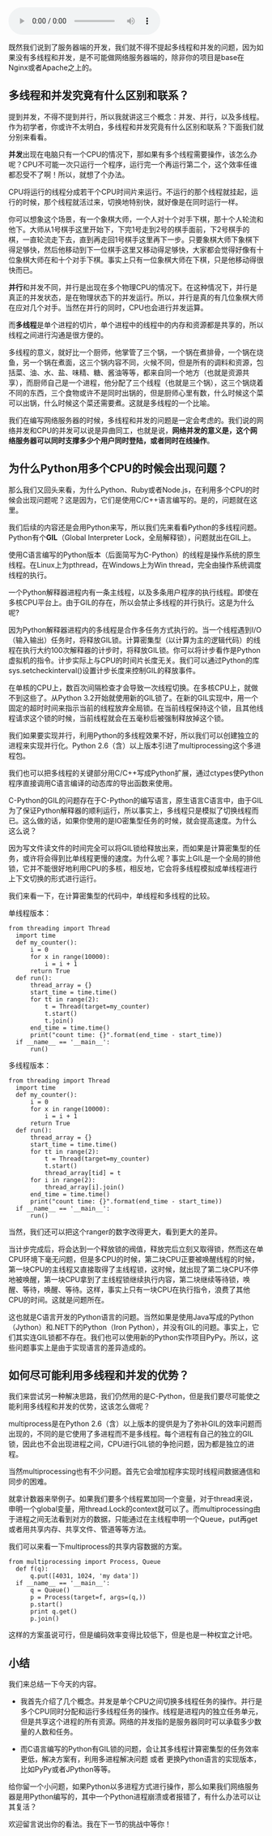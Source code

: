 <audio title="第24讲  _ 不可忽视的多线程及并发问题" src="https://static001.geekbang.org/resource/audio/f0/db/f0ed6005d2e4957c32774f5f3d393edb.mp3" controls="controls"></audio> 
<p>既然我们说到了服务器端的开发，我们就不得不提起多线程和并发的问题，因为如果没有多线程和并发，是不可能做网络服务器端的，除非你的项目是base在Nginx或者Apache之上的。</p><h2>多线程和并发究竟有什么区别和联系？</h2><p>提到并发，不得不提到并行，所以我就讲这三个概念：并发、并行，以及多线程。作为初学者，你或许不太明白，多线程和并发究竟有什么区别和联系？下面我们就分别来看看。</p><p><strong>并发</strong>出现在电脑只有一个CPU的情况下，那如果有多个线程需要操作，该怎么办呢？CPU不可能一次只运行一个程序，运行完一个再运行第二个，这个效率任谁都忍受不了啊！所以，就想了个办法。</p><p>CPU将运行的线程分成若干个CPU时间片来运行。不运行的那个线程就挂起，运行的时候，那个线程就活过来，切换地特别快，就好像是在同时运行一样。</p><p>你可以想象这个场景，有一个象棋大师，一个人对十个对手下棋，那十个人轮流和他下。大师从1号棋手这里开始下，下完1号走到2号的棋手面前，下2号棋手的棋，一直轮流走下去，直到再走回1号棋手这里再下一步。只要象棋大师下象棋下得足够快，然后他移动到下一位棋手这里又移动得足够快，大家都会觉得好像有十位象棋大师在和十个对手下棋。事实上只有一位象棋大师在下棋，只是他移动得很快而已。</p><!-- [[[read_end]]] --><p><strong>并行</strong>和并发不同，并行是出现在多个物理CPU的情况下。在这种情况下，并行是真正的并发状态，是在物理状态下的并发运行。所以，并行是真的有几位象棋大师在应对几个对手。当然在并行的同时，CPU也会进行并发运算。</p><p>而<strong>多线程</strong>是单个进程的切片，单个进程中的线程中的内存和资源都是共享的，所以线程之间进行沟通是很方便的。</p><p>多线程的意义，就好比一个厨师，他掌管了三个锅，一个锅在煮排骨，一个锅在烧鱼，另一个锅在煮面，这三个锅内容不同，火候不同，但是所有的调料和资源，包括菜、油、水、盐、味精、糖、酱油等等，都来自同一个地方（也就是资源共享），而厨师自己是一个进程，他分配了三个线程（也就是三个锅），这三个锅烧着不同的东西，三个食物或许不是同时出锅的，但是厨师心里有数，什么时候这个菜可以出锅，什么时候这个菜还需要煮。这就是多线程的一个比喻。</p><p>我们在编写网络服务器的时候，多线程和并发的问题是一定会考虑的。我们说的网络并发和CPU的并发可以说是异曲同工，也就是说，<strong>网络并发的意义是，这个网络服务器可以同时支撑多少个用户同时登陆，或者同时在线操作</strong>。</p><h2>为什么Python用多个CPU的时候会出现问题？</h2><p>那么我们又回头来看，为什么Python、Ruby或者Node.js，在利用多个CPU的时候会出现问题呢？这是因为，它们是使用C/C++语言编写的。是的，问题就在这里。</p><p>我们后续的内容还是会用Python来写，所以我们先来看看Python的多线程问题。Python有个<strong>GIL</strong>（Global Interpreter Lock，全局解释锁），问题就出在GIL上。</p><p>使用C语言编写的Python版本（后面简写为C-Python）的线程是操作系统的原生线程。在Linux上为pthread，在Windows上为Win thread，完全由操作系统调度线程的执行。</p><p>一个Python解释器进程内有一条主线程，以及多条用户程序的执行线程。即使在多核CPU平台上。由于GIL的存在，所以会禁止多线程的并行执行。这是为什么呢?</p><p>因为Python解释器进程内的多线程是合作多任务方式执行的。当一个线程遇到I/O（输入输出）任务时，将释放GIL锁。计算密集型（以计算为主的逻辑代码）的线程在执行大约100次解释器的计步时，将释放GIL锁。你可以将计步看作是Python虚拟机的指令。计步实际上与CPU的时间片长度无关。我们可以通过Python的库sys.setcheckinterval()设置计步长度来控制GIL的释放事件。</p><p>在单核的CPU上，数百次间隔检查才会导致一次线程切换。在多核CPU上，就做不到这些了。从Python 3.2开始就使用新的GIL锁了。在新的GIL实现中，用一个固定的超时时间来指示当前的线程放弃全局锁。在当前线程保持这个锁，且其他线程请求这个锁的时候，当前线程就会在五毫秒后被强制释放掉这个锁。</p><p>我们如果要实现并行，利用Python的多线程效果不好，所以我们可以创建独立的进程来实现并行化。Python 2.6（含）以上版本引进了multiprocessing这个多进程包。</p><p>我们也可以把多线程的关键部分用C/C++写成Python扩展，通过ctypes使Python程序直接调用C语言编译的动态库的导出函数来使用。</p><p>C-Python的GIL的问题存在于C-Python的编写语言，原生语言C语言中，由于GIL为了保证Python解释器的顺利运行，所以事实上，多线程只是模拟了切换线程而已。这么做的话，如果你使用的是IO密集型任务的时候，就会提高速度。为什么这么说？</p><p>因为写文件读文件的时间完全可以将GIL锁给释放出来，而如果是计算密集型的任务，或许将会得到比单线程更慢的速度。为什么呢？事实上GIL是一个全局的排他锁，它并不能很好地利用CPU的多核，相反地，它会将多线程模拟成单线程进行上下文切换的形式进行运行。</p><p>我们来看一下，在计算密集型的代码中，单线程和多线程的比较。</p><p>单线程版本：</p><pre><code>from threading import Thread
  import time
  def my_counter():
      i = 0
      for x in range(10000):
          i = i + 1
      return True
  def run():
      thread_array = {}
      start_time = time.time()
      for tt in range(2):
          t = Thread(target=my_counter)
          t.start()
          t.join()
      end_time = time.time()
      print(&quot;count time: {}&quot;.format(end_time - start_time))
  if __name__ == '__main__':
      run()
</code></pre><p>多线程版本：</p><pre><code>from threading import Thread
  import time
  def my_counter():
      i = 0
      for x in range(10000):
          i = i + 1
      return True
  def run():
      thread_array = {}
      start_time = time.time()
      for tt in range(2):
          t = Thread(target=my_counter)
          t.start()
          thread_array[tid] = t
      for i in range(2):
          thread_array[i].join()
      end_time = time.time()
      print(&quot;count time: {}&quot;.format(end_time - start_time))
  if __name__ == '__main__':
      run()
</code></pre><p>当然，我们还可以把这个ranger的数字改得更大，看到更大的差异。</p><p>当计步完成后，将会达到一个释放锁的阀值，释放完后立刻又取得锁，然而这在单CPU环境下毫无问题，但是多CPU的时候，第二块CPU正要被唤醒线程的时候，第一块CPU的主线程又直接取得了主线程锁，这时候，就出现了第二块CPU不停地被唤醒，第一块CPU拿到了主线程锁继续执行内容，第二块继续等待锁，唤醒、等待，唤醒、等待。这样，事实上只有一块CPU在执行指令，浪费了其他CPU的时间。这就是问题所在。</p><p>这也就是C语言开发的Python语言的问题。当然如果是使用Java写成的Python（Jython）和.NET下的Python（Iron Python），并没有GIL的问题。事实上，它们其实连GIL锁都不存在。我们也可以使用新的Python实作项目PyPy。所以，这些问题事实上是由于实现语言的差异造成的。</p><h2>如何尽可能利用多线程和并发的优势？</h2><p>我们来尝试另一种解决思路，我们仍然用的是C-Python，但是我们要尽可能使之能利用多线程和并发的优势，这该怎么做呢？</p><p>multiprocess是在Python 2.6（含）以上版本的提供是为了弥补GIL的效率问题而出现的，不同的是它使用了多进程而不是多线程。每个进程有自己的独立的GIL锁，因此也不会出现进程之间，CPU进行GIL锁的争抢问题，因为都是独立的进程。</p><p>当然multiprocessing也有不少问题。首先它会增加程序实现时线程间数据通信和同步的困难。</p><p>就拿计数器来举例子。如果我们要多个线程累加同一个变量，对于thread来说，申明一个global变量，用thread.Lock的context就可以了。而multiprocessing由于进程之间无法看到对方的数据，只能通过在主线程申明一个Queue，put再get或者用共享内存、共享文件、管道等等方法。</p><p>我们可以来看一下multiprocess的共享内容数据的方案。</p><pre><code>from multiprocessing import Process, Queue
  def f(q):
      q.put([4031, 1024, 'my data'])
  if __name__ == '__main__':
      q = Queue()
      p = Process(target=f, args=(q,))
      p.start()
      print q.get()
      p.join()
</code></pre><p>这样的方案虽说可行，但是编码效率变得比较低下，但是也是一种权宜之计吧。</p><h2>小结</h2><p>我们来总结一下今天的内容。</p><ul>
<li>
<p>我首先介绍了几个概念。并发是单个CPU之间切换多线程任务的操作。并行是多个CPU同时分配和运行多线程任务的操作。线程是进程内的独立任务单元，但是共享这个进程的所有资源。网络的并发指的是服务器同时可以承载多少数量的人数和任务。</p>
</li>
<li>
<p>而C语言编写的Python有GIL锁的问题，会让其多线程计算密集型的任务效率更低，解决方案有，利用多进程解决问题 或者 更换Python语言的实现版本，比如PyPy或者JPython等等。</p>
</li>
</ul><p>给你留一个小问题，如果Python以多进程方式进行操作，那么如果我们网络服务器是用Python编写的，其中一个Python进程崩溃或者报错了，有什么办法可以让其复活？</p><p>欢迎留言说出你的看法。我在下一节的挑战中等你！</p>